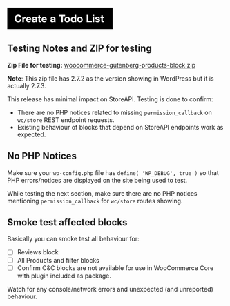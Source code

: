 [![Create Todo list](https://raw.githubusercontent.com/senadir/todo-my-markdown/master/public/github-button.svg?sanitize=true)](https://git-todo.netlify.app/create)

## Testing Notes and ZIP for testing

**Zip File for testing:**
[woocommerce-gutenberg-products-block.zip](https://github.com/woocommerce/woocommerce-gutenberg-products-block/files/5028801/woocommerce-gutenberg-products-block.zip)

**Note**: This zip file has 2.7.2 as the version showing in WordPress but it is actually 2.7.3.

This release has minimal impact on StoreAPI. Testing is done to confirm:

- There are no PHP notices related to missing `permission_callback` on `wc/store` REST endpoint requests.
- Existing behaviour of blocks that depend on StoreAPI endpoints work as expected.

## No PHP Notices

Make sure your `wp-config.php` file has `define( 'WP_DEBUG', true )` so that PHP errors/notices are displayed on the site being used to test.

While testing the next section, make sure there are no PHP notices mentioning `permission_callback` for `wc/store` routes showing.

## Smoke test affected blocks

Basically you can smoke test all behaviour for:

* [ ] Reviews block
* [ ] All Products and filter blocks
* [ ] Confirm C&C blocks are not available for use in WooCommerce Core with plugin included as package.

Watch for any console/network errors and unexpected (and unreported) behaviour.
